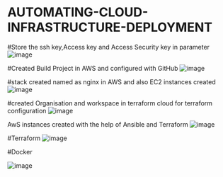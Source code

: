 ﻿# AUTOMATING-CLOUD-INFRASTRUCTURE-DEPLOYMENT

#Store the ssh key,Access key and Access Security key in parameter
![image](https://github.com/user-attachments/assets/f130630e-9184-4cf2-a910-4c02e0237b16)



#Created Build Project in AWS and configured with GitHub
 ![image](https://github.com/user-attachments/assets/a430398e-c092-412b-a4f9-17dad70d4c1a)


 #stack created named as nginx in AWS and also EC2 instances created
![image](https://github.com/user-attachments/assets/68e0f94a-7cb1-4ce2-8402-8f487f5c6fc0)


#created Organisation and workspace in terraform cloud for terraform configuration
![image](https://github.com/user-attachments/assets/ec0dc80a-5fed-446e-a218-121a81f59aa0)

AwS instances created with the help of Ansible and Terraform
![image](https://github.com/user-attachments/assets/6e232b63-2b43-49a7-8e83-f639e1a56f5b)

 
#Terraform
 ![image](https://github.com/user-attachments/assets/47b2415f-cf99-40fc-b396-ef789b716537)

#Docker 

![image](https://github.com/user-attachments/assets/087e5d72-cef5-42ad-9ba1-4733fc9775af)
